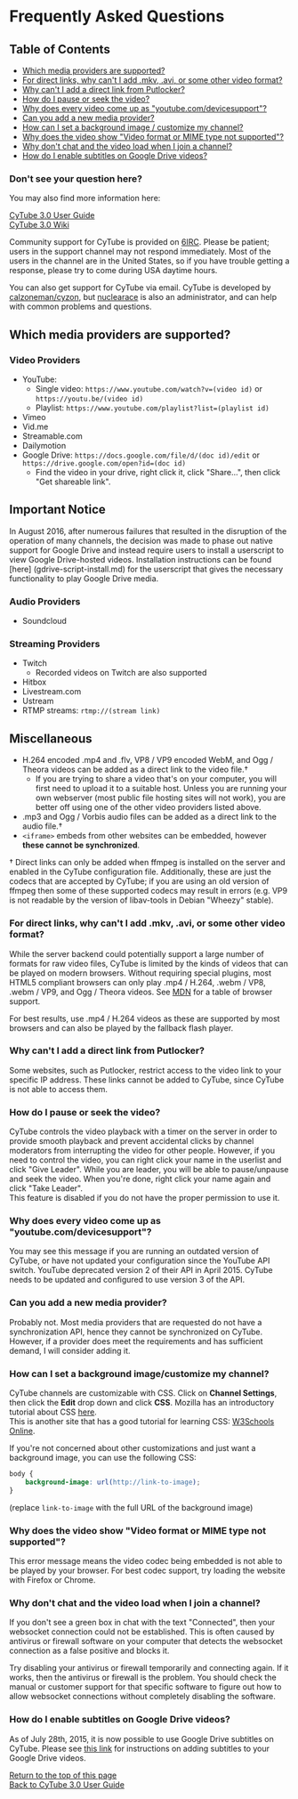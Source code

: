 # Frequently Asked Questions  

## Table of Contents

  * [Which media providers are supported?](#which-media-providers-are-supported)
  * [For direct links, why can't I add .mkv, .avi, or some other video
    format?](#for-direct-links-why-cant-i-add-mkv-avi-or-some-other-video-format)
  * [Why can't I add a direct link from
    Putlocker?](#why-cant-i-add-a-direct-link-from-putlocker)
  * [How do I pause or seek the video?](#how-do-i-pause-or-seek-the-video)
  * [Why does every video come up as
    "youtube.com/devicesupport"?](#why-does-every-video-come-up-as-youtubecomdevicesupport)
  * [Can you add a new media provider?](#can-you-add-a-new-media-provider)
  * [How can I set a background image / customize my
    channel?](#how-can-i-set-a-background-image-customize-my-channel)
  * [Why does the video show "Video format or MIME type not
    supported"?](#why-does-the-video-show-video-format-or-mime-type-not-supported)
  * [Why don't chat and the video load when I join a
    channel?](#why-dont-chat-and-the-video-load-when-i-join-a-channel)
  * [How do I enable subtitles on Google Drive
    videos?](#how-do-i-enable-subtitles-on-google-drive-videos)
  
### Don't see your question here?

You may also find more information here:

[CyTube 3.0 User Guide](index.md)  
[CyTube 3.0 Wiki](cytube-3-wiki.md)

Community support for CyTube is provided on
[6IRC](http://webchat.6irc.net/?channels=cytube).  Please be patient; users in
the support channel may not respond immediately.  Most of the users in the
channel are in the United States, so if you have trouble getting a response,
please try to come during USA daytime hours.

You can also get support for CyTube via email.  CyTube is developed by
[calzoneman/cyzon](mailto:cyzon@cytu.be), but
[nuclearace](mailto:nuclearace@cytu.be) is also an administrator, and can help
with common problems and questions.

## Which media providers are supported?

### Video Providers

  * YouTube:
    * Single video: `https://www.youtube.com/watch?v=(video id)` or
      `https://youtu.be/(video id)`
    * Playlist: `https://www.youtube.com/playlist?list=(playlist id)`
  * Vimeo
  * Vid.me
  * Streamable.com
  * Dailymotion
  * Google Drive: `https://docs.google.com/file/d/(doc id)/edit` or
    `https://drive.google.com/open?id=(doc id)`
    * Find the video in your drive, right click it, click "Share...", then click
      "Get shareable link". 

## Important Notice  
In August 2016, after numerous failures that resulted in the disruption of the operation of many channels, 
the decision was made to phase out native support for Google Drive and instead require users to install a 
userscript to view Google Drive-hosted videos.  Installation instructions can be found [here]
(gdrive-script-install.md) for the userscript that gives the necessary functionality to play Google Drive media.
 
### Audio Providers

  * Soundcloud

### Streaming Providers

  * Twitch
    * Recorded videos on Twitch are also supported
  * Hitbox
  * Livestream.com
  * Ustream
  * RTMP streams: `rtmp://(stream link)`

## Miscellaneous

  * H.264 encoded .mp4 and .flv, VP8 / VP9 encoded WebM, and Ogg / Theora videos can
    be added as a direct link to the video file.†
    * If you are trying to share a video that's on your computer, you will first
      need to upload it to a suitable host.  Unless you are running your own
      webserver (most public file hosting sites will not work), you are better
      off using one of the other video providers listed above.
  * .mp3 and Ogg / Vorbis audio files can be added as a direct link to the audio
    file.†
  * `<iframe>` embeds from other websites can be embedded, however **these
    cannot be synchronized**.

† Direct links can only be added when ffmpeg is installed on the server and
enabled in the CyTube configuration file.  Additionally, these are just the
codecs that are accepted by CyTube; if you are using an old version of ffmpeg
then some of these supported codecs may result in errors (e.g. VP9 is not
readable by the version of libav-tools in Debian "Wheezy" stable).

### For direct links, why can't I add .mkv, .avi, or some other video format?  

While the server backend could potentially support a large number of formats for
raw video files, CyTube is limited by the kinds of videos that can be played on
modern browsers.  Without requiring special plugins, most HTML5 compliant
browsers can only play .mp4 / H.264, .webm / VP8, .webm / VP9, and Ogg / Theora videos.
See
[MDN](https://developer.mozilla.org/en-US/docs/Web/HTML/Supported_media_formats#AutoCompatibilityTable)
for a table of browser support.

For best results, use .mp4 / H.264 videos as these are supported by most browsers
and can also be played by the fallback flash player.

### Why can't I add a direct link from Putlocker?

Some websites, such as Putlocker, restrict access to the video link to your
specific IP address.  These links cannot be added to CyTube, since CyTube is not
able to access them.

### How do I pause or seek the video?

CyTube controls the video playback with a timer on the server in order to
provide smooth playback and prevent accidental clicks by channel moderators
from interrupting the video for other people.  However, if you need to control
the video, you can right click your name in the userlist and click "Give
Leader".  While you are leader, you will be able to pause/unpause and seek the
video.  When you're done, right click your name again and click "Take Leader".  
This feature is disabled if you do not have the proper permission to use it.

### Why does every video come up as "youtube.com/devicesupport"?

You may see this message if you are running an outdated version of CyTube, or
have not updated your configuration since the YouTube API switch.  YouTube
deprecated version 2 of their API in April 2015.  CyTube needs to be updated and
configured to use version 3 of the API.

### Can you add a new media provider?

Probably not.  Most media providers that are requested do not have a
synchronization API, hence they cannot be synchronized on CyTube.  However, if a
provider does meet the requirements and has sufficient demand, I will consider
adding it.

### How can I set a background image/customize my channel?

CyTube channels are customizable with CSS.  Click on **Channel Settings**, then
click the **Edit** drop down and click **CSS**.  Mozilla has an introductory tutorial
about CSS
[here](https://developer.mozilla.org/en-US/docs/Web/Guide/CSS/Getting_started).  
This is another site that has a good tutorial for learning CSS:
[W3Schools Online](https://www.w3schools.com/css/default.asp).  

If you're not concerned about other customizations and just want a background
image, you can use the following CSS:

```css
body {
    background-image: url(http://link-to-image);
}
```

(replace `link-to-image` with the full URL of the background image)

### Why does the video show "Video format or MIME type not supported"?

This error message means the video codec being embedded is not able to be played
by your browser.  For best codec support, try loading the website with Firefox
or Chrome.

### Why don't chat and the video load when I join a channel?  

If you don't see a green box in chat with the text "Connected", then your
websocket connection could not be established.  This is often caused by
antivirus or firewall software on your computer that detects the websocket
connection as a false positive and blocks it.

Try disabling your antivirus or firewall temporarily and connecting again.  If
it works, then the antivirus or firewall is the problem.  You should check the
manual or customer support for that specific software to figure out how to
allow websocket connections without completely disabling the software.

### How do I enable subtitles on Google Drive videos?

As of July 28th, 2015, it is now possible to use Google Drive subtitles on
CyTube.  Please see [this link](google-drive-subtitles.md)
for instructions on adding subtitles to your Google Drive videos.

[Return to the top of this page](#frequently-asked-questions)  
[Back to CyTube 3.0 User Guide](index.md)  
